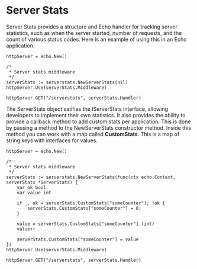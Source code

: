 # Server Stats

Server Stats provides a structure and Echo handler for tracking server statistics, such as when the server
started, number of requests, and the count of various status codes. Here is an example of using this in
an Echo application.

```golang
httpServer = echo.New()

/*
 * Server stats middleware
 */
serverStats := serverstats.NewServerStats(nil)
httpServer.Use(serverStats.Middleware)

httpServer.GET("/serverstats", serverStats.Handler)
```

The ServerStats object satifies the IServerStats interface, allowing developers to implement
their own statistics. It also provides the ability to provide a callback method to
add custom stats per application. This is done by passing a method to the NewServerStats
constructor method. Inside this method you can work with a map called **CustomStats**.
This is a map of string keys with interfaces for values.

```golang
httpServer = echo.New()

/*
 * Server stats middleware
 */
serverStats := serverstats.NewServerStats(func(ctx echo.Context, serverStats *ServerStats) {
	var ok bool
	var value int

	if _, ok = serverStats.CustomStats["someCounter"]; !ok {
		serverStats.CustomStats["someCounter"] = 0;
	}

	value = serverStats.CustomStats["someCounter"].(int)
	value++

	serverStats.CustomStats["someCounter"] = value
})
httpServer.Use(serverStats.Middleware)

httpServer.GET("/serverstats", serverStats.Handler)
```
